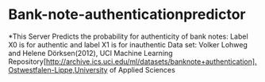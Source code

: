 # Bank-note-authenticationpredictor
*This Server Predicts the probability for authenticity of bank notes: Label X0 is for authentic and label X1 is for inauthentic
Data set:
Volker Lohweg and Helene Dörksen(2012), UCI Machine Learning Repository[http://archive.ics.uci.edu/ml/datasets/banknote+authentication].Ostwestfalen-Lippe,University of Applied Sciences

